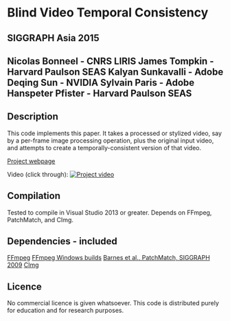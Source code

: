 # Blind Video Temporal Consistency
## SIGGRAPH Asia 2015

Nicolas Bonneel - CNRS LIRIS
James Tompkin - Harvard Paulson SEAS
Kalyan Sunkavalli - Adobe
Deqing Sun - NVIDIA
Sylvain Paris - Adobe
Hanspeter Pfister - Harvard Paulson SEAS
---

## Description

This code implements this paper. It takes a processed or stylized video, say by a per-frame image processing operation, plus the original input video, and attempts to create a temporally-consistent version of that video.

[Project webpage](http://liris.cnrs.fr/~nbonneel/consistency/)

Video (click through):
[![Project video](http://img.youtube.com/vi/reiT2SJh96U/0.jpg)](http://www.youtube.com/watch?v=reiT2SJh96U)

## Compilation

Tested to compile in Visual Studio 2013 or greater.
Depends on FFmpeg, PatchMatch, and CImg.

## Dependencies - included

[FFmpeg](http://ffmpeg.org/)
[FFmpeg Windows builds](http://ffmpeg.zeranoe.com/builds/)
[Barnes et al., PatchMatch, SIGGRAPH 2009](http://gfx.cs.princeton.edu/pubs/Barnes_2009_PAR/index.php)
[CImg](http://www.cimg.eu/)

## Licence

No commercial licence is given whatsoever. This code is distributed purely for education and for research purposes.
